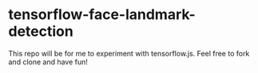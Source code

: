 # tensorflow-face-landmark-detection
This repo will be for me to experiment with tensorflow.js. Feel free to fork and clone and have fun!
